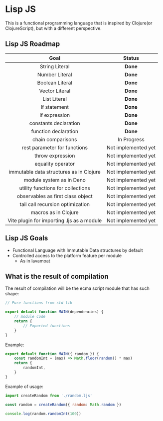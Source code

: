 # Lisp JS

This is a functional programming language that is inspired by Clojure(or ClojureScript), but with a different perspective.

## Lisp JS Roadmap

|                    Goal                    |       Status        |
| :----------------------------------------: | :-----------------: |
|               String Literal               |      **Done**       |
|               Number Literal               |      **Done**       |
|              Boolean Literal               |      **Done**       |
|               Vector Literal               |      **Done**       |
|                List Literal                |      **Done**       |
|                If statement                |      **Done**       |
|               If expression                |      **Done**       |
|           constants declaration            |      **Done**       |
|            function declaration            |      **Done**       |
|             chain comparisons              |     In Progress     |
|        rest parameter for functions        | Not implemented yet |
|              throw expression              | Not implemented yet |
|             equality operator              | Not implemented yet |
|  immutable data structures as in Clojure   | Not implemented yet |
|          module system as in Deno          | Not implemented yet |
|     utility functions for collections      | Not implemented yet |
|     observables as first class object      | Not implemented yet |
|      tail call recursion optimization      | Not implemented yet |
|            macros as in Clojure            | Not implemented yet |
| Vite plugin for importing .ljs as a module | Not implemented yet |

## Lisp JS Goals

- Functional Language with Immutable Data structures by default
- Controlled access to the platform feature per module
  - As in lavamoat

## What is the result of compilation

The result of compilation will be the ecma script module that has such shape:

```javascript
// Pure functions from std lib

export default function MAIN(dependencies) {
    // module code
    return {
        // Exported functions
    }
}
```

Example:

```javascript
export default function MAIN({ random }) {
    const randomInt = (max) => Math.floor(random() * max)
    return {
        randomInt,
    }
}
```

Example of usage:

```javascript
import createRandom from './random.ljs'

const random = createRandom({ random: Math.random })

console.log(random.randomInt(100))
```